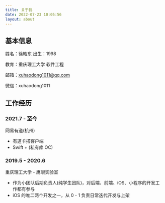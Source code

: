 ```yaml
---
title: 关于我
date: 2022-07-23 10:05:56
layout: about
---
```


## 基本信息

姓名：徐皓东 出生：1998

教育：重庆理工大学 软件工程

邮箱：xuhaodong1011@qq.com

微信：xuhaodong1011

## 工作经历

### 2021.7 - 至今

网易有道(杭州)

* 有道卡搭客户端
* Swift + (私有库 OC)

### 2019.5 - 2020.6

重庆理工大学 - 鹰眼实验室

* 作为小团队后期负责人(纯学生团队)，对后端、前端、iOS、小程序的开发工作都有参与
* iOS 的唯二两个开发之一，从 0 - 1 负责日常迭代开发与上架
